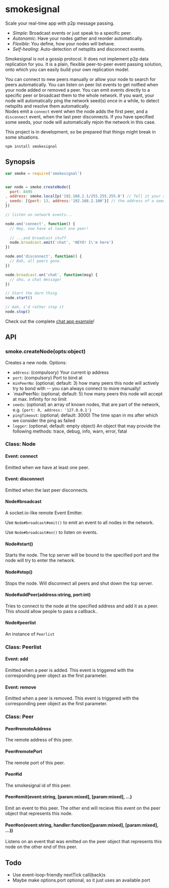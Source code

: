 # smokesignal

Scale your real-time app with p2p message passing.

* *Simple*: Broadcast events or just speak to a specific peer.
* *Autonomic*: Have your nodes gather and reorder automatically.
* *Flexible*: You define, how your nodes will behave.
* *Self-healing*: Auto-detection of netsplits and disconnect events.

Smokesignal is not a gossip protocol. It does not implement p2p data replication for you. It is a plain, flexible peer-to-peer event passing solution, onto which you can easily build your own replication model.

You can connect to new peers manually or allow your node to search for peers automatically. You can listen on peer list events to get notfied when your node added or removed a peer. You can emit events directly to a specific peer or broadcast them to the whole network. If you want, your node will automatically ping the network seed(s) once in a while, to detect netsplits and resolve them automatically.  
Nodes emit a `connect` event when the node adds the first peer, and a `disconnect` event, when the last peer disconnects. If you have specified some seeds, your node will automatically rejoin the network in this case.

This project is in development, so be prepared that things might break in some situations.

```
npm install smokesignal
```

## Synopsis

```js
var smoke = require('smokesignal')


var node = smoke.createNode({
  port: 8495
, address: smoke.localIp('192.168.2.1/255.255.255.0') // Tell it your subnet and it'll figure out the right IP for you
, seeds: [{port: 13, address:'192.168.2.100'}] // the address of a seed (a known node)
})

// listen on network events...

node.on('connect', function() {
  // Hey, now have at least one peer!
  
  // ...and broadcast stuff
  node.broadcast.emit('chat', 'HEYO! I\'m here')
})

node.on('disconnect', function() {
  // Bah, all peers gone.
})

node.broadcast.on('chat', function(msg) {
  // oho, a chat message!
})

// Start the darn thing
node.start()

// mah, i'd rather stop it
node.stop()
```

Check out the complete [chat app example](https://github.com/marcelklehr/smokesignal/tree/develop/example/ChatApp)!

## API

### smoke.createNode(opts:object)
Creates a new node.
Options:

 * `address`: (compulsory) Your current ip address
 * `port`: (compulsory) Port to bind at
 * `minPeerNo`: (optional; default: 3) how many peers this node will actively try to bond with -- you can always connect to more manually!
 * `maxPeerNo: (optional; default: 5) how many peers this node will accept at max. Infinity for no limit
 * `seeds`: (optional) an array of known nodes, that are part of the network, e.g. `{port: 0, address: '127.0.0.1'}`
 * `pingTimeout`: (optional; default: 3000)  The time span in ms after which we consider the ping as failed
 * `logger`: (optional; default: empty object) An object that may provide the following methods: trace, debug, info, warn, error, fatal

### Class: Node

#### Event: connect
Emitted when we have at least one peer.

#### Event: disconnect
Emitted when the last peer disconnects.

#### Node#broadcast
A socket.io-like remote Event Emitter.

Use `Node#broadcast#emit()` to emit an event to all nodes in the network.

Use `Node#broadcast#on()` to listen on events.

#### Node#start()
Starts the node. The tcp server will be bound to the specified port and the node will try to enter the network.

#### Node#stop()
Stops the node. Will disconnect all peers and shut down the tcp server.

#### Node#addPeer(address:string, port:int)
Tries to connect to the node at the specified address and add it as a peer.
This should allow people to pass a callback..

#### Node#peerlist
An instance of `Peerlist`

### Class: Peerlist

#### Event: add
Emitted when a peer is added. This event is triggered with the corresponding peer object as the first parameter.

#### Event: remove
Emitted when a peer is removed. This event is triggered with the corresponding peer object as the first parameter.

### Class: Peer

#### Peer#remoteAddress
The remote address of this peer.

#### Peer#remotePort
The remote port of this peer.

#### Peer#id
The smokesignal id of this peer.

#### Peer#emit(event:string, [param:mixed], [param:mixed], ...)
Emit an event to this peer. The other end will recieve this event on the peer object that represents this node.

#### Peer#on(event:string, handler:function([param:mixed], [param:mixed], ...))
Listens on an event that was emitted on the peer object that represents this node on the other end of this peer.

## Todo

 * Use event-loop-friendly nextTick call(back)s
 * Maybe make options.port optional, so it just uses an available port
